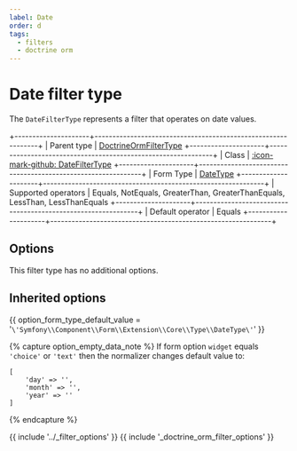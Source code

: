 ```yaml
---
label: Date
order: d
tags:
  - filters
  - doctrine orm
---
```


# Date filter type

The `DateFilterType` represents a filter that operates on date values.

+---------------------+--------------------------------------------------------------+
| Parent type         | [DoctrineOrmFilterType](doctrine-orm.md)
+---------------------+--------------------------------------------------------------+
| Class               | [:icon-mark-github: DateFilterType](https://github.com/Kreyu/data-table-bundle/blob/main/src/Filter/Type/DateFilterType.php)
+---------------------+--------------------------------------------------------------+
| Form Type           | [DateType](https://symfony.com/doc/current/reference/forms/types/date.html)
+---------------------+--------------------------------------------------------------+
| Supported operators | Equals, NotEquals, GreaterThan, GreaterThanEquals, LessThan, LessThanEquals
+---------------------+--------------------------------------------------------------+
| Default operator    | Equals
+---------------------+--------------------------------------------------------------+

## Options

This filter type has no additional options.

## Inherited options

{{ option_form_type_default_value = '`\'Symfony\\Component\\Form\\Extension\\Core\\Type\\DateType\'`' }}

{% capture option_empty_data_note %}
If form option `widget` equals `'choice'` or `'text'` then the normalizer changes default value to:
```
[
    'day' => '', 
    'month' => '', 
    'year' => ''
]
```
{% endcapture %}

{{ include '../_filter_options' }}
{{ include '_doctrine_orm_filter_options' }}
